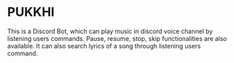 # PUKKHI
This is a Discord Bot, which can play music in discord voice channel by listening users commands. Pause, resume, stop, skip functionalities are also available. It can also search lyrics of a song through listening users command.
